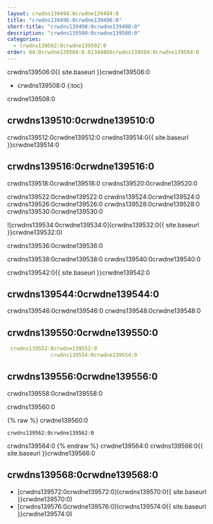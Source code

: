 ```yaml
---
layout: crwdns139494:0crwdne139494:0
title: "crwdns139496:0crwdne139496:0"
short-title: "crwdns139498:0crwdne139498:0"
description: "crwdns139500:0crwdne139500:0"
categories:
  - crwdns139502:0crwdne139502:0
order: 04:0crwdne139504:0.61349866crwdns139504:0crwdne139504:0
---
```

crwdns139506:0{{ site.baseurl }}crwdne139506:0

- crwdns139508:0
{:toc}

crwdne139508:0

## crwdns139510:0crwdne139510:0

crwdns139512:0crwdne139512:0 crwdns139514:0{{ site.baseurl }}crwdne139514:0

## crwdns139516:0crwdne139516:0

crwdns139518:0crwdne139518:0 crwdns139520:0crwdne139520:0

crwdns139522:0crwdne139522:0 crwdns139524:0crwdne139524:0 crwdns139526:0crwdne139526:0 crwdns139528:0crwdne139528:0 crwdns139530:0crwdne139530:0

![crwdns139534:0crwdne139534:0](crwdns139532:0{{ site.baseurl }}crwdne139532:0)

crwdns139536:0crwdne139536:0

crwdns139538:0crwdne139538:0 crwdns139540:0crwdne139540:0

crwdns139542:0{{ site.baseurl }}crwdne139542:0

## crwdns139544:0crwdne139544:0

crwdns139546:0crwdne139546:0 crwdns139548:0crwdne139548:0

## crwdns139550:0crwdne139550:0

```yaml
 crwdns139552:0crwdne139552:0
              crwdns139554:0crwdne139554:0
```

## crwdns139556:0crwdne139556:0

crwdns139558:0crwdne139558:0

crwdns139560:0

{% raw %}
crwdne139560:0

    crwdns139562:0crwdne139562:0
    

crwdns139564:0
{% endraw %}
crwdne139564:0 crwdns139566:0{{ site.baseurl }}crwdne139566:0

## crwdns139568:0crwdne139568:0

- [crwdns139572:0crwdne139572:0](crwdns139570:0{{ site.baseurl }}crwdne139570:0)
- [crwdns139576:0crwdne139576:0](crwdns139574:0{{ site.baseurl }}crwdne139574:0)